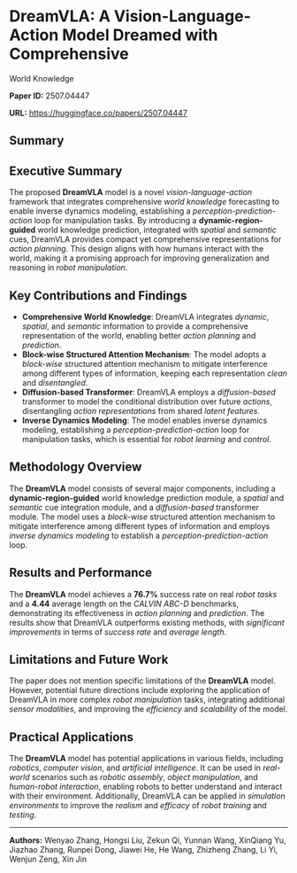# DreamVLA: A Vision-Language-Action Model Dreamed with Comprehensive
  World Knowledge

**Paper ID:** 2507.04447

**URL:** https://huggingface.co/papers/2507.04447

## Summary

## Executive Summary
The proposed **DreamVLA** model is a novel *vision-language-action* framework that integrates comprehensive *world knowledge* forecasting to enable inverse dynamics modeling, establishing a *perception-prediction-action* loop for manipulation tasks. By introducing a **dynamic-region-guided** world knowledge prediction, integrated with *spatial* and *semantic* cues, DreamVLA provides compact yet comprehensive representations for *action planning*. This design aligns with how humans interact with the world, making it a promising approach for improving generalization and reasoning in *robot manipulation*.

## Key Contributions and Findings
* **Comprehensive World Knowledge**: DreamVLA integrates *dynamic*, *spatial*, and *semantic* information to provide a comprehensive representation of the world, enabling better *action planning* and *prediction*.
* **Block-wise Structured Attention Mechanism**: The model adopts a *block-wise* structured attention mechanism to mitigate interference among different types of information, keeping each representation *clean* and *disentangled*.
* **Diffusion-based Transformer**: DreamVLA employs a *diffusion-based* transformer to model the conditional distribution over future *actions*, disentangling *action representations* from shared *latent features*.
* **Inverse Dynamics Modeling**: The model enables inverse dynamics modeling, establishing a *perception-prediction-action* loop for manipulation tasks, which is essential for *robot learning* and *control*.

## Methodology Overview
The **DreamVLA** model consists of several major components, including a **dynamic-region-guided** world knowledge prediction module, a *spatial* and *semantic* cue integration module, and a *diffusion-based* transformer module. The model uses a *block-wise* structured attention mechanism to mitigate interference among different types of information and employs *inverse dynamics modeling* to establish a *perception-prediction-action* loop.

## Results and Performance
The **DreamVLA** model achieves a **76.7%** success rate on real *robot tasks* and a **4.44** average length on the *CALVIN ABC-D* benchmarks, demonstrating its effectiveness in *action planning* and *prediction*. The results show that DreamVLA outperforms existing methods, with *significant improvements* in terms of *success rate* and *average length*.

## Limitations and Future Work
The paper does not mention specific limitations of the **DreamVLA** model. However, potential future directions include exploring the application of DreamVLA in more complex *robot manipulation* tasks, integrating additional *sensor modalities*, and improving the *efficiency* and *scalability* of the model.

## Practical Applications
The **DreamVLA** model has potential applications in various fields, including *robotics*, *computer vision*, and *artificial intelligence*. It can be used in *real-world* scenarios such as *robotic assembly*, *object manipulation*, and *human-robot interaction*, enabling robots to better understand and interact with their environment. Additionally, DreamVLA can be applied in *simulation environments* to improve the *realism* and *efficacy* of *robot training* and *testing*.

---

**Authors:** Wenyao Zhang, Hongsi Liu, Zekun Qi, Yunnan Wang, XinQiang Yu, Jiazhao Zhang, Runpei Dong, Jiawei He, He Wang, Zhizheng Zhang, Li Yi, Wenjun Zeng, Xin Jin
